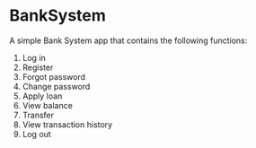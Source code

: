 # BankSystem
A simple Bank System app that contains the following functions:
1) Log in
2) Register
3) Forgot password
4) Change password
5) Apply loan
6) View balance
7) Transfer
8) View transaction history
9) Log out

